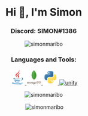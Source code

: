 <h1 align="center">Hi 👋, I'm Simon</h1>
<h3 align="center">Discord: SIMON#1386</h3>

<p align="center"> <img src="https://komarev.com/ghpvc/?username=simonmaribo&label=Profile%20Views&color=28a0dc&style=flat" alt="simonmaribo" /> </p>

<h3 align="center">Languages and Tools:</h3>
<p align="center"> <a href="https://www.java.com" target="_blank"> <img src="https://raw.githubusercontent.com/devicons/devicon/master/icons/java/java-original.svg" alt="java" width="40" height="40"/> </a> <a href="https://www.mongodb.com/" target="_blank"> <img src="https://raw.githubusercontent.com/devicons/devicon/master/icons/mongodb/mongodb-original-wordmark.svg" alt="mongodb" width="40" height="40"/> </a> <a href="https://www.python.org" target="_blank"> <img src="https://raw.githubusercontent.com/devicons/devicon/master/icons/python/python-original.svg" alt="python" width="40" height="40"/> </a> <a href="https://unity.com/" target="_blank"> <img src="https://www.vectorlogo.zone/logos/unity3d/unity3d-icon.svg" alt="unity" width="40" height="40"/> </a> </p>

<p align="center"><img align="center" src="https://github-readme-stats.vercel.app/api/top-langs?username=simonmaribo&show_icons=true&theme=dark&title_color=28a0dc&hide_border=true&locale=en&layout=compact" alt="simonmaribo" /></p>

<p align="center">&nbsp;<img align="center" src="https://github-readme-stats.vercel.app/api?username=simonmaribo&show_icons=true&theme=dark&title_color=28a0dc&hide_border=true&locale=en" alt="simonmaribo" /></p>
